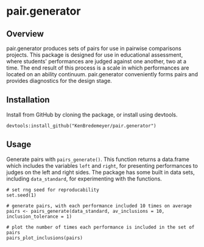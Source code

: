 # pair.generator

## Overview
pair.generator produces sets of pairs for use in pairwise comparisons projects.  This package is designed for use in educational
assessment, where students' performances are judged against one another, two at a time.  The end result of this process is a scale
in which performances are located on an ability continuum.  pair.generator conveniently forms pairs and provides diagnostics for
the design stage.

## Installation
Install from GitHub by cloning the package, or install using devtools.
```
devtools:install_github("KenBredemeyer/pair.generator")
```

## Usage
Generate pairs with `pairs_generate()`.  This function returns a data.frame which includes the variables `left` and `right`, for 
presenting performances to judges on the left and right sides.  The package has some built in data sets, including `data_standard`,
for experimenting with the functions.

```
# set rng seed for reproducability
set.seed(1)

# generate pairs, with each performance included 10 times on average
pairs <- pairs_generate(data_standard, av_inclusions = 10, inclusion_tolerance = 1)

# plot the number of times each performance is included in the set of pairs
pairs_plot_inclusions(pairs)
```

